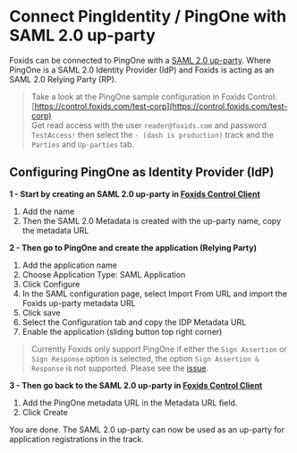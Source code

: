 # Connect PingIdentity / PingOne with SAML 2.0 up-party

Foxids can be connected to PingOne with a [SAML 2.0 up-party](up-party-saml-2.0.md). Where PingOne is a SAML 2.0 Identity Provider (IdP) and Foxids is acting as an SAML 2.0 Relying Party (RP).

> Take a look at the PingOne sample configuration in Foxids Control: [https://control.foxids.com/test-corp](https://control.foxids.com/test-corp)  
> Get read access with the user `reader@foxids.com` and password `TestAccess!` then select the `- (dash is production)` track and the `Parties` and `Up-parties` tab.
 
## Configuring PingOne as Identity Provider (IdP)

**1 - Start by creating an SAML 2.0 up-party in [Foxids Control Client](control.md#foxids-control-client)**

 1. Add the name
 2. Then the SAML 2.0 Metadata is created with the up-party name, copy the metadata URL

 **2 - Then go to PingOne and create the application (Relying Party)**

  1. Add the application name
  2. Choose Application Type: SAML Application
  3. Click Configure
  4. In the SAML configuration page, select Import From URL and import the Foxids up-party metadata URL
  5. Click save
  6. Select the Configuration tab and copy the IDP Metadata URL
  7. Enable the application (sliding button top right corner)


> Currently Foxids only support PingOne if either the `Sign Assertion` or `Sign Response` option is selected, the option `Sign Assertion & Response` is not supported. Please see the [issue](https://github.com/ITfoxtec/ITfoxtec.Identity.Saml2/issues/107).

**3 - Then go back to the SAML 2.0 up-party in [Foxids Control Client](control.md#foxids-control-client)**

1. Add the PingOne metadata URL in the Metadata URL field.
2. Click Create

You are done. The SAML 2.0 up-party can now be used as an up-party for application registrations in the track.